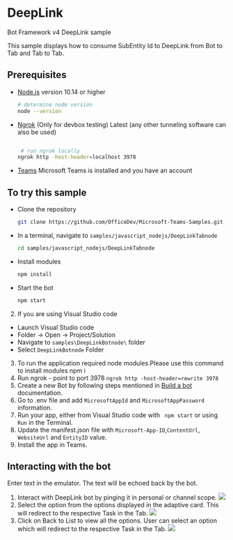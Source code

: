 # DeepLink

Bot Framework v4 DeepLink sample

This sample displays how to consume SubEntity Id to DeepLink from Bot to Tab and Tab to Tab.

## Prerequisites

- [Node.js](https://nodejs.org) version 10.14 or higher

    ```bash
    # determine node version
    node --version
    ```

      
 - [Ngrok](https://ngrok.com/download) (Only for devbox testing) Latest (any other tunneling      software       can also be used)
    ```bash

     # run ngrok locally
    ngrok http -host-header=localhost 3978
    ```
- [Teams](https://teams.microsoft.com) Microsoft Teams is installed and you have an account

## To try this sample

- Clone the repository

    ```bash
    git clone https://github.com/OfficeDev/Microsoft-Teams-Samples.git
    ```

- In a terminal, navigate to `samples/javascript_nodejs/DeepLinkTabnode`

    ```bash
    cd samples/javascript_nodejs/DeepLinkTabnode
    ```

- Install modules

    ```bash
    npm install
    ```

- Start the bot

    ```bash
    npm start
    ```

2. If you are using Visual Studio code
- Launch Visual Studio code
- Folder -> Open -> Project/Solution
- Navigate to ```samples\DeepLinkBotnode\``` folder
- Select ```DeepLinkBotnode``` Folder
3. To run the application required  node modules.Please use this command to install modules npm i
4. Run ngrok - point to port 3978
   ```ngrok http -host-header=rewrite 3978```
5. Create a new Bot by following steps mentioned in [Build a bot](https://docs.microsoft.com/en-us/microsoftteams/platform/bots/what-are-bots?view=msteams-client-js-latest#build--a-bot-for-teams-with-the-microsoft-bot-framework) documentation.
6. Go to .env file  and add ```MicrosoftAppId``` and  ```MicrosoftAppPassword``` information.
7. Run your app, either from Visual Studio code  with ``` npm start``` or using ``` Run``` in the Terminal.
8. Update the manifest.json file with ```Microsoft-App-ID```,```ContentUrl```, ```WebsiteUrl``` and ```EntityID``` value.
9. Install the app in Teams.


## Interacting with the bot

Enter text in the emulator.  The text will be echoed back by the bot.
1. Interact with DeepLink bot by pinging it in personal or channel scope. 
![](https://user-images.githubusercontent.com/50989436/116378355-adef4300-a82f-11eb-865e-1366ad0163c7.png)
2. Select the option from the options displayed in the adaptive card. This will redirect to the respective Task in the Tab.
![](https://user-images.githubusercontent.com/50989436/116378517-d5dea680-a82f-11eb-9717-9eeb84942a05.png)
3. Click on Back to List to view all the options. User can select an option which will redirect to the respective Task in the Tab.
![](https://user-images.githubusercontent.com/50989436/116378607-ed1d9400-a82f-11eb-9234-33e307ccf184.png)
